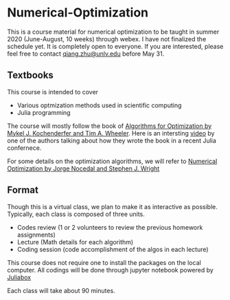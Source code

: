 # Numerical-Optimization
This is a course material for numerical optimization to be taught in summer 2020 (June-August, 10 weeks) through webex. I have not finalized the schedule yet. It is completely open to everyone. If you are interested, please feel free to contact qiang.zhu@unlv.edu before May 31. 

## Textbooks
This course is intended to cover
- Various optmization methods used in scientific computing
- Julia programming

The course will mostly follow the book of [Algorithms for Optimization by Mykel J. Kochenderfer and Tim A. Wheeler](https://mitpress.mit.edu/books/algorithms-optimization).
Here is an intersting [video](https://www.youtube.com/watch?v=ofWy5kaZU3g) by one of the authors talking about how they wrote the book in a recent Julia confernece.

For some details on the optimization algorithms, we will refer to [Numerical Optimization by Jorge Nocedal and Stephen J. Wright](https://link.springer.com/book/10.1007/978-0-387-40065-5)

## Format
Though this is a virtual class, we plan to make it as interactive as possible. Typically, each class is composed of three units. 

- Codes review (1 or 2 volunteers to review the previous homework assignments)
- Lecture (Math details for each algorithm)
- Coding session (code accomplishment of the algos in each lecture)

This course does not require one to install the packages on the local computer.
All codings will be done through jupyter notebook powered by [Juliabox](https://www.juliabox.com)

Each class will take about 90 minutes.

